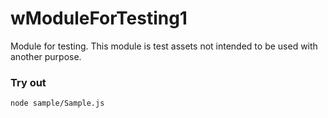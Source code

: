 # wModuleForTesting1

Module for testing. This module is test assets not intended to be used with another purpose.

### Try out
```
node sample/Sample.js
```

